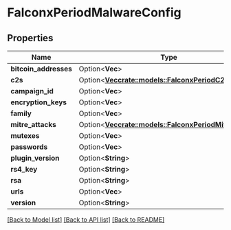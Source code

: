 # FalconxPeriodMalwareConfig

## Properties

Name | Type | Description | Notes
------------ | ------------- | ------------- | -------------
**bitcoin_addresses** | Option<**Vec<String>**> |  | [optional]
**c2s** | Option<[**Vec<crate::models::FalconxPeriodC2>**](falconx.C2.md)> |  | [optional]
**campaign_id** | Option<**Vec<String>**> |  | [optional]
**encryption_keys** | Option<**Vec<String>**> |  | [optional]
**family** | Option<**Vec<String>**> |  | [optional]
**mitre_attacks** | Option<[**Vec<crate::models::FalconxPeriodMitreAttack>**](falconx.MITREAttack.md)> |  | [optional]
**mutexes** | Option<**Vec<String>**> |  | [optional]
**passwords** | Option<**Vec<String>**> |  | [optional]
**plugin_version** | Option<**String**> |  | [optional]
**rs4_key** | Option<**String**> |  | [optional]
**rsa** | Option<**String**> |  | [optional]
**urls** | Option<**Vec<String>**> |  | [optional]
**version** | Option<**String**> |  | [optional]

[[Back to Model list]](../README.md#documentation-for-models) [[Back to API list]](../README.md#documentation-for-api-endpoints) [[Back to README]](../README.md)
